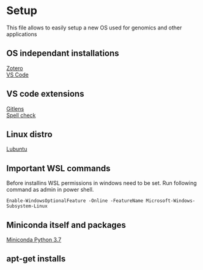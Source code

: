 # Setup 
This file allows to easily setup a new OS used for genomics and other applications
## OS independant installations
[Zotero](https://www.zotero.org/download/)  
[VS Code](https://code.visualstudio.com/)

## VS code extensions
[Gitlens](https://marketplace.visualstudio.com/items?itemName=eamodio.gitlens)  
[Spell check](https://marketplace.visualstudio.com/items?itemName=streetsidesoftware.code-spell-checker)

## Linux distro
[Lubuntu](https://lubuntu.net/)

## Important WSL commands
Before installins WSL permissions in windows need to be set. Run following command as admin in power shell.
```
Enable-WindowsOptionalFeature -Online -FeatureName Microsoft-Windows-Subsystem-Linux
```

## Miniconda itself and packages
[Miniconda Python 3.7](https://docs.conda.io/en/latest/miniconda.html)


## apt-get installs
